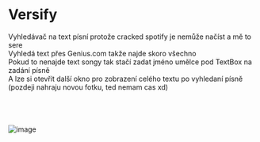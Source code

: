 # Versify
Vyhledávač na text písní protože cracked spotify je nemůže načíst a mě to sere  
Vyhledá text přes Genius.com takže najde skoro všechno  
Pokud to nenajde text songy tak stačí zadat jméno umělce pod TextBox na zadání písně  
A lze si otevřít další okno pro zobrazení celého textu po vyhledaní písně  
(pozdeji nahraju novou fotku, ted nemam cas xd)
<br>
<br>
<br>
<br>
<br>
![image](https://github.com/user-attachments/assets/2fdeb9a8-5392-4d4c-8647-ad9d893f21c0)
